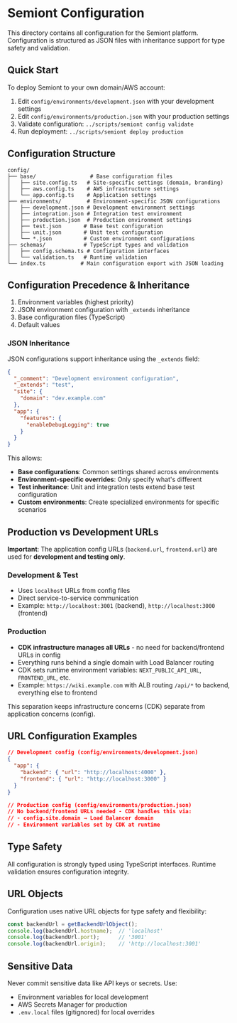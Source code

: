 # Semiont Configuration

This directory contains all configuration for the Semiont platform. Configuration is structured as JSON files with inheritance support for type safety and validation.

## Quick Start

To deploy Semiont to your own domain/AWS account:

1. Edit `config/environments/development.json` with your development settings
2. Edit `config/environments/production.json` with your production settings  
3. Validate configuration: `../scripts/semiont config validate`
4. Run deployment: `../scripts/semiont deploy production`

## Configuration Structure

```
config/
├── base/                 # Base configuration files
│   ├── site.config.ts   # Site-specific settings (domain, branding)
│   ├── aws.config.ts    # AWS infrastructure settings
│   └── app.config.ts    # Application settings
├── environments/        # Environment-specific JSON configurations
│   ├── development.json # Development environment settings
│   ├── integration.json # Integration test environment
│   ├── production.json  # Production environment settings
│   ├── test.json       # Base test configuration
│   ├── unit.json       # Unit test configuration
│   └── *.json          # Custom environment configurations
├── schemas/            # TypeScript types and validation
│   ├── config.schema.ts # Configuration interfaces
│   └── validation.ts   # Runtime validation
└── index.ts           # Main configuration export with JSON loading
```

## Configuration Precedence & Inheritance

1. Environment variables (highest priority)
2. JSON environment configuration with `_extends` inheritance
3. Base configuration files (TypeScript)
4. Default values

### JSON Inheritance

JSON configurations support inheritance using the `_extends` field:

```json
{
  "_comment": "Development environment configuration", 
  "_extends": "test",
  "site": {
    "domain": "dev.example.com"
  },
  "app": {
    "features": {
      "enableDebugLogging": true
    }
  }
}
```

This allows:
- **Base configurations**: Common settings shared across environments
- **Environment-specific overrides**: Only specify what's different
- **Test inheritance**: Unit and integration tests extend base test configuration
- **Custom environments**: Create specialized environments for specific scenarios

## Production vs Development URLs

**Important**: The application config URLs (`backend.url`, `frontend.url`) are used for **development and testing only**.

### Development & Test
- Uses `localhost` URLs from config files
- Direct service-to-service communication
- Example: `http://localhost:3001` (backend), `http://localhost:3000` (frontend)

### Production
- **CDK infrastructure manages all URLs** - no need for backend/frontend URLs in config
- Everything runs behind a single domain with Load Balancer routing
- CDK sets runtime environment variables: `NEXT_PUBLIC_API_URL`, `FRONTEND_URL`, etc.
- Example: `https://wiki.example.com` with ALB routing `/api/*` to backend, everything else to frontend

This separation keeps infrastructure concerns (CDK) separate from application concerns (config).

## URL Configuration Examples

```json
// Development config (config/environments/development.json)
{
  "app": {
    "backend": { "url": "http://localhost:4000" },
    "frontend": { "url": "http://localhost:3000" }
  }
}

// Production config (config/environments/production.json)
// No backend/frontend URLs needed - CDK handles this via:
// - config.site.domain → Load Balancer domain
// - Environment variables set by CDK at runtime
```

## Type Safety

All configuration is strongly typed using TypeScript interfaces. Runtime validation ensures configuration integrity.

## URL Objects

Configuration uses native URL objects for type safety and flexibility:

```typescript
const backendUrl = getBackendUrlObject();
console.log(backendUrl.hostname);  // 'localhost'
console.log(backendUrl.port);      // '3001'  
console.log(backendUrl.origin);    // 'http://localhost:3001'
```

## Sensitive Data

Never commit sensitive data like API keys or secrets. Use:
- Environment variables for local development
- AWS Secrets Manager for production
- `.env.local` files (gitignored) for local overrides